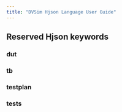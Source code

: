 ```yaml
---
title: "DVSim Hjson Language User Guide"
---
```


## Reserved Hjson keywords

### dut

### tb

### testplan

### tests
